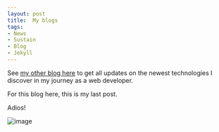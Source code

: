 ```yaml
---
layout: post
title:  My blogs
tags:
- News
- Sustain
- Blog
- Jekyll
---
```


See [my other blog here](http://gochojr.github.io/) to get all updates on the newest technologies I discover in my journey as a web developer. 

For this blog here, this is my last post. 

Adios! 

![image](http://rtvremuinos.blogaliza.org/files/2011/08/redirecc.gif)

